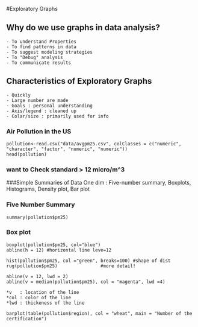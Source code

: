 #Exploratory Graphs

## Why do we use graphs in data analysis?
    - To understand Properties
    - To find patterns in data
    - To suggest modeling strategies
    - To "Debug" analysis
    - To communicate results

## Characteristics of Exploratory Graphs
    - Quickly
    - Large number are made
    - Goals : personal understanding
    - Axis/legend : cleaned up
    - Colar/size : primarily used for info
    
### Air Pollution in the US
    
    pollution<-read.csv("data/avgpm25.csv", colClasses = c("numeric", "character", "factor", "numeric", "numeric"))
    head(pollution)

###  want to Check standard > 12 micro/m^3

###Simple Summaries of Data
    One dim : Five-number summary, Boxplots, Histograms, Density plot, Bar plot

### Five Number Summary
    summary(pollution$pm25)
### Box plot
    boxplot(pollution$pm25, col="blue")
    abline(h = 12) #horizontal line leve=12

    hist(pollution$pm25, col ="green", breaks=100) #shape of dist
    rug(pollution$pm25)                #more detail!

    abline(v = 12, lwd = 2)
    abline(v = median(pollution$pm25), col = "magenta", lwd =4)

    *v   : location of the line
    *col : color of the line
    *lwd : thickeness of the line

    barplot(table(pollution$region), col = "wheat", main = "Number of the certification")
